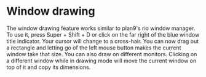 # Window drawing

The window drawing feature works similar to plan9's rio window manager.
To use it, press Super + Shift + D or click on the far right of the blue
window title indicator.
Your cursor will change to a cross-hair.
You can now drag out a rectangle and letting go of the left mouse button makes
the current window take that size.
You can also draw on different monitors.
Clicking on a different window while in drawing mode will move the current
window on top of it and copy its dimensions.

